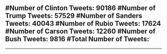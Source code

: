 #Number of Clinton Tweets: 90186
#Number of Trump Tweets: 57529
#Number of Sanders Tweets: 40043
#Number of Rubio Tweets: 17624
#Number of Carson Tweets: 12260
#Number of Bush Tweets: 9816
#Total Number of Tweets:  
---
---
